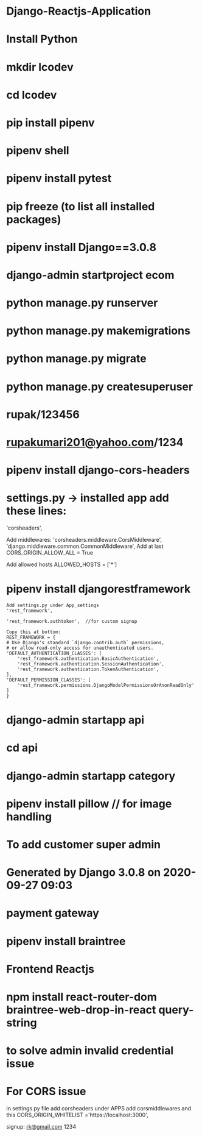 # Django-Reactjs-Application

# Install Python

# mkdir lcodev

# cd lcodev

# pip install pipenv

# pipenv shell

# pipenv install pytest

# pip freeze (to list all installed packages)

# pipenv install Django==3.0.8

# django-admin startproject ecom

# python manage.py runserver

# python manage.py makemigrations

# python manage.py migrate

# python manage.py createsuperuser

# rupak/123456

# rupakumari201@yahoo.com/1234

# pipenv install django-cors-headers

# settings.py -> installed app add these lines:

'corsheaders',

Add middlewares:
'corsheaders.middleware.CorsMiddleware',
'django.middleware.common.CommonMiddleware',
Add at last
CORS_ORIGIN_ALLOW_ALL = True

Add allowed hosts
ALLOWED_HOSTS = ['*']

# pipenv install djangorestframework

    Add settings.py under App_settings
    'rest_framework',

    'rest_framework.authtoken',  //for custom signup

    Copy this at bottom:
    REST_FRAMEWORK = {
    # Use Django's standard `django.contrib.auth` permissions,
    # or allow read-only access for unauthenticated users.
    'DEFAULT_AUTHENTICATION_CLASSES': [
        'rest_framework.authentication.BasicAuthentication',
        'rest_framework.authentication.SessionAuthentication',
        'rest_framework.authentication.TokenAuthentication',
    ],
    'DEFAULT_PERMISSION_CLASSES': [
        'rest_framework.permissions.DjangoModelPermissionsOrAnonReadOnly'
    ]
    }

# django-admin startapp api

# cd api

# django-admin startapp category

# pipenv install pillow // for image handling

# To add customer super admin

<!-- create file inside migrations -> 0001_initial.py -->

# Generated by Django 3.0.8 on 2020-09-27 09:03

<!-- from django.db import migrations
from api.user.models import CustomUser


class Migration(migrations.Migration):

    def seed_data(apps,schema_editor):
        user = CustomUser(name="rupa",email="rupakumari201@yahoo.com",is_staff = True,is_superuser=True,phone="98654326768",gender="Female")
        user.set_password("12345")
        user.save()

    dependencies=[

    ]

    operations=[
        migrations.RunPython(seed_data),
    ] -->

# payment gateway

# pipenv install braintree

# Frontend Reactjs

# npm install react-router-dom braintree-web-drop-in-react query-string

# to solve admin invalid credential issue

<!-- python manage.py shell
>>> from api.user.models import CustomUser
>>> user= CustomUser()
>>> user.email="rupakumari201@yahoo.com"
>>> user.set_password("1234")
>>> user.is_staff=True
>>> user.is_superuser=True
>>> user.save() -->

# For CORS issue

in settings.py file
add corsheaders under APPS
add corsmiddlewares and this
CORS_ORIGIN_WHITELIST ='https://localhost:3000',

signup:
rk@gmail.com
1234
